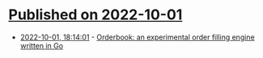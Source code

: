 # [Published on 2022-10-01](index.md)

* [2022-10-01, 18:14:01](https://lobste.rs/s/ml37oz/orderbook_experimental_order_filling) - [Orderbook: an experimental order filling engine written in Go](https://dylanlott.com/orderbook/)
